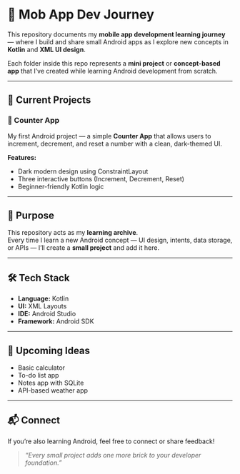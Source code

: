 # 📱 Mob App Dev Journey

This repository documents my **mobile app development learning journey** — where I build and share small Android apps as I explore new concepts in **Kotlin** and **XML UI design**.

Each folder inside this repo represents a **mini project** or **concept-based app** that I’ve created while learning Android development from scratch.

---

## 🚀 Current Projects

### 🧮 Counter App
My first Android project — a simple **Counter App** that allows users to increment, decrement, and reset a number with a clean, dark-themed UI.

**Features:**
- Dark modern design using ConstraintLayout  
- Three interactive buttons (Increment, Decrement, Reset)  
- Beginner-friendly Kotlin logic  

---

## 🧠 Purpose
This repository acts as my **learning archive**.  
Every time I learn a new Android concept — UI design, intents, data storage, or APIs — I’ll create a **small project** and add it here.

---

## 🛠️ Tech Stack
- **Language:** Kotlin  
- **UI:** XML Layouts  
- **IDE:** Android Studio  
- **Framework:** Android SDK  

---

## 🌱 Upcoming Ideas
- Basic calculator  
- To-do list app  
- Notes app with SQLite  
- API-based weather app  

---

## 📬 Connect
If you’re also learning Android, feel free to connect or share feedback!

> _“Every small project adds one more brick to your developer foundation.”_
